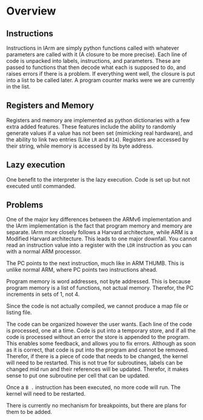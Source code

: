 Overview
========



Instructions
------------

Instructions in IArm are simply python functions called with whatever
parameters are called with it (A closure to be more precise).
Each line of code is unpacked into labels, instructions, and parameters.
These are passed to functions that then decode what each is supposed to do,
and raises errors if there is a problem.
If everything went well, the closure is put into a list to be called later.
A program counter marks were we are currently in the list.



Registers and Memory
--------------------

Registers and memory are implemented as python dictionaries with a few extra
added features.
These features include the ability to randomly generate values if a value has
not been set (mimicking real hardware),
and the ability to link two entries (Like `LR` and `R14`).
Registers are accessed by their string,
while memory is accessed by its byte address.



Lazy execution
--------------

One benefit to the interpreter is the lazy execution.
Code is set up but not executed until commanded.



Problems
--------

One of the major key differences between the ARMv6 implementation and the IArm
implementation is the fact that program memory and memory are separate.
IArm more closely follows a Harvard architecture, while ARM is a
Modified Harvard architecture.
This leads to one major downfall.
You cannot read an instruction value into a register with the `LDR` instruction
as you can with a normal ARM processor.

The PC points to the next instruction, much like in ARM THUMB.
This is unlike normal ARM, where PC points two instructions ahead.

Program memory is word addresses, not byte addressed.
This is because program memory is a list of functions,
not actual memory.
Therefor, the PC increments in sets of 1, not 4.

Since the code is not actually compiled,
we cannot produce a map file or listing file.

The code can be organized however the user wants.
Each line of the code is processed, one at a time.
Code is put into a temporary store,
and if all the code is processed without an error the store is appended
to the program.
This enables some feedback, and allows you to fix errors.
Although as soon as it is correct, that code is put into the program and cannot
be removed.
Therefor, if there is a piece of code that needs to be changed,
the kernel will need to be restarted.
This is not true for subroutines, labels can be changed mid run and their
references will be updated.
Therefor, it makes sense to put one subroutine per cell that can be updated.

Once a `B .` instruction has been executed, no more code will run.
The kernel will need to be restarted.

There is currently no mechanism for breakpoints,
but there are plans for them to be added.
